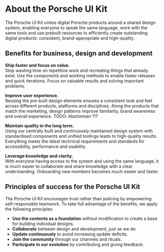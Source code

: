 # About the Porsche UI Kit
The Porsche UI Kit unites digital Porsche products around a shared design system, enabling everyone to speak the same language, work with the same tools and use prebuilt resources to efficiently create outstanding digital products: consistent, brand-appropriate and high-quality.

## Benefits for business, design and development

**Ship faster and focus on value.**  
Stop wasting time on repetitive work and recreating things that already exist. Use the components and working methods to enable faster releases and quick iterations. Focus on valuable results and solving important problems.

**Improve user experience.**  
Reusing the pre-built design elements ensures a consistent look and feel across different products, platforms and disciplines.<!--  Design patterns along the products that match the marketing and improve familarity, brand awareness and overall experience. --> Along the products that match the marketing, design patterns improve familarity, brand awareness and overall experience. TODO: Abstimmen ?!?

**Maintain quality in the long term.**  
Using our centrally built and continuously maintained design system with standardised components and unified toolings leads to high-quality results. Everything meets the latest technical requirements and standards for accessibility, performance and usability.

**Leverage knowledge and clarity.**  
With everyone having access to the system and using the same language, it is much easier to collaborate and share knowledge with a clear understanding. Onboarding new members becomes much easier and faster.

## Principles of success for the Porsche UI Kit
The Porsche UI Kit encourages trust rather than policing by empowering self-responsible teamwork. To take full advantage of the benefits, we apply the following principles:

* **Use the contents as a foundation** without modification to create a base for building individual designs.  <!-- without modification upon which to build individual designs. -->
* **Collaborate** between design and development, just as we do.
* **Update continuously** to avoid increasing update deficits.
* **Join the community** through our channels and rituals.
* **Participate in our evolution** by contributing and giving feedback.